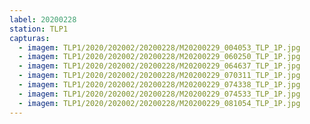 ```yaml
---
label: 20200228
station: TLP1
capturas:
  - imagem: TLP1/2020/202002/20200228/M20200229_004053_TLP_1P.jpg
  - imagem: TLP1/2020/202002/20200228/M20200229_060250_TLP_1P.jpg
  - imagem: TLP1/2020/202002/20200228/M20200229_064637_TLP_1P.jpg
  - imagem: TLP1/2020/202002/20200228/M20200229_070311_TLP_1P.jpg
  - imagem: TLP1/2020/202002/20200228/M20200229_074338_TLP_1P.jpg
  - imagem: TLP1/2020/202002/20200228/M20200229_074533_TLP_1P.jpg
  - imagem: TLP1/2020/202002/20200228/M20200229_081054_TLP_1P.jpg
---
```

